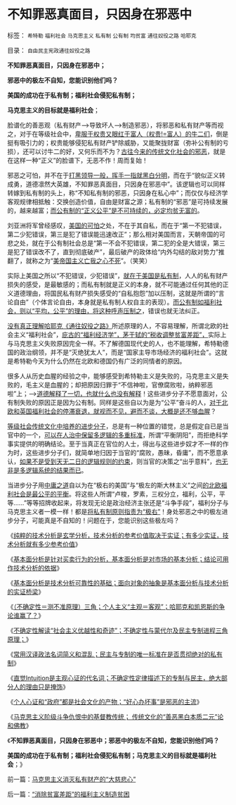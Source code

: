 # 不知罪恶真面目，只因身在邪恶中

标签： `希特勒` `福利社会` `马克思主义` `私有制` `公有制` `均贫富` `通往奴役之路` `哈耶克` 

目录： `自由民主宪政通往奴役之路`

**不知罪恶真面目，只因身在邪恶中；**

**邪恶中的极左不自知，您能识别他们吗？**

**美国的成功在于私有制；福利社会侵犯私有制；**

**马克思主义的目标就是福利社会**；

脸谱化的善恶观（私有财产——>导致坏人——>制造邪恶），将邪恶和私有财产等而视之，对于在等级社会中，[卑服于权贵又眼红于富人（权贵!=富人）的牛二们](../../../2010/2/1/老百姓不是邪恶的免疫体.md)，倒是挺有吸引力的；权贵能够侵犯私有财产铲除威胁，又能聚拢财富（弥补公有制的亏损），还可以讨牛二的好，又何乐而不为？[古往今来的传统文化社会的邪恶](../../../2010/12/6/社会的崩溃都是“中产阶级的崩溃”直到人吃人！.md)，就是在这样一种“正义”的脸谱下，无恶不作！周而复始！

邪恶之可怕，并不在于[打黑领导一般，挥手一指就黑白分明](../../../2010/11/30/王局长强调“依法”的精神应充分肯定.md)，而在于“貌似正义转成勇，道德凛然大英雄，不知罪恶真面目，只因身在邪恶中”。该逻辑也可以同样转嫁到私有制的头上，称“不知私有制的邪恶，只因身在私心中”；而仅仅与经济学客观规律相抵触：交换创造价值，自由是财富之源；私有制的“邪恶”是可持续发展的，越来越富；[而公有制的“正义公平”是不可持续的，必定均贫无富的](../../../2009/8/26/水洗一般均贫富的天堂.md)。



刘亚洲将军曾经感叹，[美国的可怕](../../../2007/9/4/美国是一个可怕的对手.md)之处，不在于其自私，而在于“第一不犯错误，第二少犯错误，第三是犯了错误能迅速改正”；那么相对美国而言，天朝帝国的可悲之处，就在于公有制社会总是“第一不会不犯错误，第二犯的全是大错误，第三是犯了错误改不了，直到彻底破产”，最后破产的政体给“内外勾结的敌对势力”推翻了，就称之为“[美帝国主义亡我之心不死](../../../2009/12/25/自力更生国防建设是小农意识历史经验.md)”。（笑笑）

实际上美国之所以“不犯错误，少犯错误”，[就在于美国是私有制](../../../2011/3/29/国民主权原理＝私有制.md)，人人的私有财产损失的感受，是最敏感的；而私有制就是正义的本身，就不可能通过任何其他的正义道德理由，将国民私有财产损失感受的“自私抱怨”加以压制，这就是所谓的“言论自由”（个体言论自由，本身就是私有制人权自主的表现）。[而公有制如福利社会，则以“平均，公平”的理由，将这种呼声压制之](../../../2010/11/11/实体历史分析,为什么私有制最公平？.md)，错误也就无法纠正。



[没有真正理解哈耶克《通往奴役之路》](../../../2010/1/27/回顾通往奴役的历史之路.md)所述原理的人，不容易理解，所谓北欧的社会主义“福利社会”，[庇古的“福利经济学”，茅于轼的“税收调整贫富差距”，](../../../2011/1/27/“向弱者倾斜＝向弱者投资”造就“全民弱者”.md)实际上与马克思主义失败原因完全一样。不了解德国现代史的人，也不能理解，希特勒德国的政治纲领，并不是“灭绝犹太人”，而是“国家主导市场经济的福利社会”。这就是希特勒今天为什么仍然在北欧和德国仍有广泛的同情者的原因。

很多人从历史血腥的经验之中，能够感受到希特勒主义是失败的，马克思主义是失败的，毛主义是血腥的；却把原因归罪于“不信神啦，官僚腐败啦，纳粹邪恶啦”上；——>[道德解释了一切，也就什么也没有解释](http://darthvad.blog.163.com/blog/static/53399470201061492537131/)！这些进步分子不愿意面对，公有制失败的原因正是因为公有制。同样是这些自以为是为“公平”奋斗的人，[对于北欧和英国福利社会的停滞衰退，就视而不见，避而不谈，大概是还不够血腥](../../../2010/3/30/希特勒的纳粹主义是怎么来的.md)？

[等级社会传统文化中培养的进步分子](../../../2010/1/14/两种传统民间势力博羿阻尼民主进程.md)，总是有一种位置的错觉，总是假定自已是当官中的一个，[可以在人治中保留多逻辑的多重标准](http://blog.sina.com.cn/s/blog_5563a64d0100gfpk.html)，所谓“平衡阴阳”，而拒绝科学事实提供的明确结论。至于当真正在官位的人士，得出与这些进步奴才不一样的作为时，这些进步分子们，就简单地归因于当官的“腐败，愚昧，昏庸”，而不愿意承认，[如果不是受到天无二日的逻辑规则的约束](../../../2010/6/11/“天无二日，法无二纲”单一断言规则.md)，则当官的决策之“出乎意料”，[也无非是多逻辑系统的结果而已](../../../2011/1/28/缺乏逻辑能力可能是脑残综合症的典型症状.md)。

当进步分子用[中庸之道](../../../2009/8/23/传统文化之中庸之道.md)自以为在“极右的美国“与“极左的斯大林主义”之间[的北欧福利社会是最公平的平衡](../../../2009/11/15/民主“主义”乌托邦和北欧社会主义.md)。将这些人所谓“卢梭，罗素，三权分立，福利，公平，平等……”等等招牌收起来，将发现无论是政治经济主张还是“斗争手段”，福利分子与马克思主义者一模一样！都是[将私有制原则指责为“极右”](../../../2009/9/5/私有制是全人类老百姓奋斗五千年的革命成果.md)！身处邪恶之中的极左进步分子，可能真是不自知的！问题在于，您能识别这些极左吗？

《[纯粹的技术分析是玄学分析，技术分析的参考价值取决于实证；有多少实证，技术分析就有多少参考价值](../../../2011/5/26/技术分析的参考价值取决于实证内容.md)》

《[基本面分析是针对买卖行为的分析，基本面分析是对市场的基本分析；结论可用作技术分析的依据](../../../2011/5/26/基本面分析针对买卖行为背景评估.md)》

《[基本面分析是技术分析可靠性的基础；面向对象的抽象是基本面分析与技术分析的实证桥梁](../../../2011/5/27/从行情分析理解经济学“主流”.md)》

《[（不确定性＝测不准原理）三角；个人主义“主观＝客观”；哈耶克和凯恩斯的争论谁赢了？](../../../2011/5/27/（不确定性＝测不准）三角；哈耶克凯恩斯谁赢了、.md)》

《[不确定性解读“社会主义优越性和奇迹”；不确定性与蒙代尔及民主专制进程三角原理；](../../../2011/5/27/蒙代尔三角和民主进程和奇迹.md)》

《[常用汉译政法名词简义和混乱；民主与专制的唯一标准在是否贯彻绝对的私有制](../../../2011/5/28/英译汉的民主非常乱.md)》

《[直觉Intuition是主观心证的代名词；不确定性定律描述下的专制与民主，绝大部分人的理由只是掩饰](../../../2011/5/28/直觉！不确定性定律下的专制与民主.md)》

《[个人心证和“政府”都是社会文化的产物；“好心办坏事”是邪恶的主流](../../../2011/5/28/“好心办坏事”是邪恶的主流.md)》

《[马克思主义阶级斗争仇恨中的基督教传统；
传统文化的“善恶黑白本质二元”论和佛教](../../../2011/5/30/马克思主义消灭私有财产的“大慈悲心”.md)》

《**不知罪恶真面目，只因身在邪恶中；邪恶中的极左不自知，您能识别他们吗？**

**美国的成功在于私有制；福利社会侵犯私有制；马克思主义的目标就是福利社会**；》



前一篇：[马克思主义消灭私有财产的“大慈悲心”](../../../2011/5/30/马克思主义消灭私有财产的“大慈悲心”.md)

后一篇：[“消除贫富差距”的福利主义制造贫困](../../../2011/5/30/“消除贫富差距”的福利主义制造贫困.md)